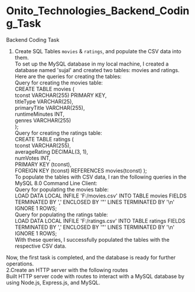 # Onito_Technologies_Backend_Coding_Task
Backend Coding Task <br />
1. Create SQL Tables `movies` & `ratings`, and populate the CSV data into them.<br />
To set up the MySQL database in my local machine, I created a database named 'sujal' and created two tables: movies and ratings. Here are the queries for creating the tables:<br />
Query for creating the movies table:<br />
CREATE TABLE movies (<br />
  tconst VARCHAR(255) PRIMARY KEY,<br />
  titleType VARCHAR(25),<br />
  primaryTitle VARCHAR(255),<br />
  runtimeMinutes INT,<br />
  genres VARCHAR(255)<br />
);<br />
Query for creating the ratings table:<br />
CREATE TABLE ratings (<br />
  tconst VARCHAR(255),<br />
  averageRating DECIMAL(3, 1),<br />
  numVotes INT,<br />
  PRIMARY KEY (tconst),<br />
  FOREIGN KEY (tconst) REFERENCES movies(tconst)
);<br />
To populate the tables with CSV data, I ran the following queries in the MySQL 8.0 Command Line Client:<br />
Query for populating the movies table:<br />
LOAD DATA LOCAL INFILE 'F:/movies.csv' INTO TABLE movies FIELDS TERMINATED BY ',' ENCLOSED BY '"' LINES TERMINATED BY '\n' IGNORE 1 ROWS;<br />
Query for populating the ratings table:<br />
LOAD DATA LOCAL INFILE 'F:/ratings.csv' INTO TABLE ratings FIELDS TERMINATED BY ',' ENCLOSED BY '"' LINES TERMINATED BY '\n' IGNORE 1 ROWS;<br />
With these queries, I successfully populated the tables with the respective CSV data.<br />

Now, the first task is completed, and the database is ready for further operations.<br />
2.Create an HTTP server with the following routes<br />
  Built HTTP server code with routes to interact with a MySQL database by using Node.js, Express.js, and MySQL.<br />
